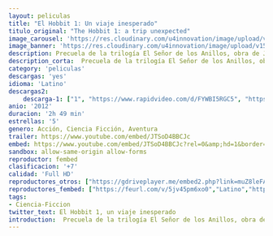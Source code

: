 ```yaml
---
layout: peliculas
title: "El Hobbit 1: Un viaje inesperado"
titulo_original: "The Hobbit 1: a trip unexpected"
image_carousel: 'https://res.cloudinary.com/u4innovation/image/upload/v1563743734/hobbit1-poster-min_vyfxne.jpg'
image_banner: 'https://res.cloudinary.com/u4innovation/image/upload/v1563743737/hobbit1-banner-min_p5jo5l.jpg'
description: Precuela de la trilogía El Señor de los Anillos, obra de J.R.R. Tolkien. En compañía del mago Gandalf y de trece enanos, el hobbit Bilbo Bolsón emprende un viaje a través del país de los elfos y los bosques de los trolls, desde las mazmorras de los orcos hasta la Montaña Solitaria, donde el dragón Smaug esconde el tesoro de los Enanos. Finalmente, en las profundidades de la Tierra, encuentra el Anillo Único, hipnótico objeto que será posteriormente causa de tantas sangrientas batallas en la Tierra Media.
description_corta:  Precuela de la trilogía El Señor de los Anillos, obra de J.R.R. Tolkien. En compañía del mago Gandalf y de trece enanos, el hobbit Bilbo Bolsón emprende un viaje a través del país de los elfos y los bosques de los trolls, desde las mazmorras de los...
category: 'peliculas'
descargas: 'yes'
idioma: 'Latino'
descargas2:
    descarga-1: ["1", "https://www.rapidvideo.com/d/FYWBI5RGC5", "https://www.google.com/s2/favicons?domain=openload.co","OpenLoad","https://res.cloudinary.com/imbriitneysam/image/upload/v1541473684/mexico.png", "Latino", "Full HD"]
anio: '2012'
duracion: '2h 49 min'
estrellas: '5'
genero: Acción, Ciencia Ficción, Aventura
trailer: https://www.youtube.com/embed/JTSoD4BBCJc
embed: https://www.youtube.com/embed/JTSoD4BBCJc?rel=0&amp;hd=1&border=0&wmode=opaque&enablejsapi=1&modestbranding=1&controls=1&showinfo=1
sandbox: allow-same-origin allow-forms
reproductor: fembed
clasificacion: '+7'
calidad: 'Full HD'
reproductores_otros: ["https://gdriveplayer.me/embed2.php?link=muZ8leFAhp%252F1%252FaitBqzRSQWnIYTWpQW3E3AP3%252F4p3MbfQp0CYqIcgpvxnefBv8gw8N%252Bkp1Hzeck7K51F%252FlMMEDUwdnsopbv0%252FnB4%252FChn9tTKQB7m48yiM2xzrhs%252F7fMK1x9M5KVRAxIKJd2ubu6p1DZXplQ182eFjKHT%252B5RzSlgrjZBfdK9C2El%252BAsQEJd3kySKFvMxnT1LImRNACeT7m5","Latino","https://www.zembed.to/public/dist/asteroid.html?id=c16aa44f58603b2bed39028c27c73c00&title=The%20Hobbit%201:%20An%20Unexpected%20Journey","Latino","https://streampelis.info/public/dist/index.html?id=0e0c573ad32d3c674abf5c6120a6adeb","Latino","https://movcloud.net/embed/co-wMg-41piw","Latino","https://api.cuevana3.io/stream/index.php?file=ek5lbm9xYWNrS0xYMTZLa2xNbkdvY3ZTb3BtZng4TGp6ZFpobGFMUGtOelcwcUZmbWRIVzRkakVuS0JnbEplcG1KUnNZSlRTMGViVTBxZGdsdEhPb3RiS3FxeXMwS3U2dTVpcVlLRFNsUT09","Latino","https://mstream.press/5hztiv37sipy","Latino","https://mstream.press/4zuefzvd301c","Latino"]
reproductores_fembed: ["https://feurl.com/v/5jv45pm6xo0","Latino","https://feurl.com/v/7yow0mjxxx9","Latino"]
tags:
- Ciencia-Ficcion
twitter_text: El Hobbit 1, un viaje inesperado
introduction:  Precuela de la trilogía El Señor de los Anillos, obra de J.R.R. Tolkien. En compañía del mago Gandalf y de trece enanos, el hobbit Bilbo Bolsón emprende un viaje a través del país de los elfos y los bosques de los trolls, desde las mazmorras de los
---
```












